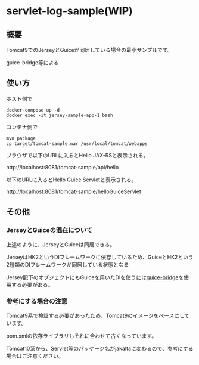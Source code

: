 # servlet-log-sample(WIP)

## 概要

Tomcat9でのJerseyとGuiceが同居している場合の最小サンプルです。

guice-bridge等による

## 使い方

ホスト側で

```
docker-compose up -d
docker exec -it jersey-sample-app-1 bash
```

コンテナ側で

```
mvn package
cp target/tomcat-sample.war /usr/local/tomcat/webapps
```

ブラウザで以下のURLに入るとHello JAX-RSと表示される。

http://localhost:8081/tomcat-sample/api/hello

以下のURLに入るとHello Guice Servletと表示される。

http://localhost:8081/tomcat-sample/helloGuiceServlet

## その他

### JerseyとGuiceの混在について

上述のように、JerseyとGuiceは同居できる。

JerseyはHK2というDIフレームワークに依存しているため、GuiceとHK2という2種類のDIフレームワークが同居している状態となる

Jersey配下のオブジェクトにもGuiceを用いたDIを使うには[guice-bridge](https://javaee.github.io/hk2/guice-bridge.html)を使用する必要がある。

### 参考にする場合の注意

Tomcat9系で検証する必要があったため、Tomcat9のイメージをベースにしています。

pom.xmlの依存ライブラリもそれに合わせて古くなっています。

Tomcat10系から、Servlet等のパッケージ名がjakaltaに変わるので、参考にする場合はご注意ください。
